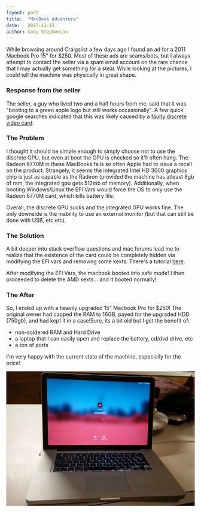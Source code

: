 ```yaml
---
layout: post
title:  "MacBook Adventure"
date:   2017-11-13
author: Cody Stephenson
---
```

While browsing around Craigslist a few days ago I found an ad for a 2011 Macbook Pro 15" for $250. Most of these ads are scams/bots, but I always attempt to contact the seller via a spam email account on the rare chance that I may actually get something for a steal. While looking at the pictures, I could tell the machine was physically in great shape.

### Response from the seller
The seller, a guy who lived two and a half hours from me, said that it was "booting to a green apple logo but still works occasionally". A few quick google searches indicated that this was likely caused by a [faulty discrete video card](https://www.apple.com/support/macbookpro-videoissues/). 

### The Problem
I thought it should be simple enough to simply choose not to use the discrete GPU, but even at boot the GPU is checked so it'll often hang. The Radeon 6770M in these MacBooks fails so often Apple had to issue a recall on the product. Strangely, it seems the integrated Intel HD 3000 graphics chip is just as capable as the Radeon (provided the machine has atleast 8gb of ram, the integrated gpu gets 512mb of memory). Additionally, when booting Windows/Linux the EFI Vars would force the OS to only use the Radeon 6770M card, which kills battery life.

Overall, the discrete GPU sucks and the integrated GPU works fine. The only downside is the inability to use an external monitor (but that can still be done with USB, etc etc).

### The Solution
A bit deeper into stack overflow questions and mac forums lead me to realize that the existence of the card could be completely hidden via modifying the EFI vars and removing some kexts. There's a tutorial [here](https://forums.macrumors.com/threads/force-2011-macbook-pro-8-2-with-failed-amd-gpu-to-always-use-intel-integrated-gpu-efi-variable-fix.2037591/).

After modifying the EFI Vars, the macbook booted into safe mode! I then proceeded to delete the AMD kexts... and it booted normally!

### The After
So, I ended up with a heavily upgraded 15" Macbook Pro for $250! The original owner had capped the RAM to 16GB, payed for the upgraded HDD (750gb), and had kept it in a case!Sure, its a bit old but I get the benefit of:
* non-soldered RAM and Hard Drive
* a laptop that I can easily open and replace the battery, cd/dvd drive, etc
* a ton of ports

I'm very happy with the current state of the machine, especially for the price!

![alt text](/img/blog_images/macbook.png "datBook")